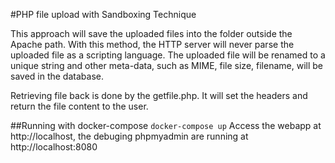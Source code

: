#PHP file upload with Sandboxing Technique

This approach will save the uploaded files into the folder outside the Apache path. With this method, the HTTP server will never parse the uploaded file as a scripting language. The uploaded file will be renamed to a unique string and other meta-data, such as MIME, file size, filename, will be saved in the database.

Retrieving file back is done by the getfile.php. It will set the headers and return the file content to the user.

##Running with docker-compose
`docker-compose up`
Access the webapp at http://localhost, the debuging phpmyadmin are running at http://localhost:8080

